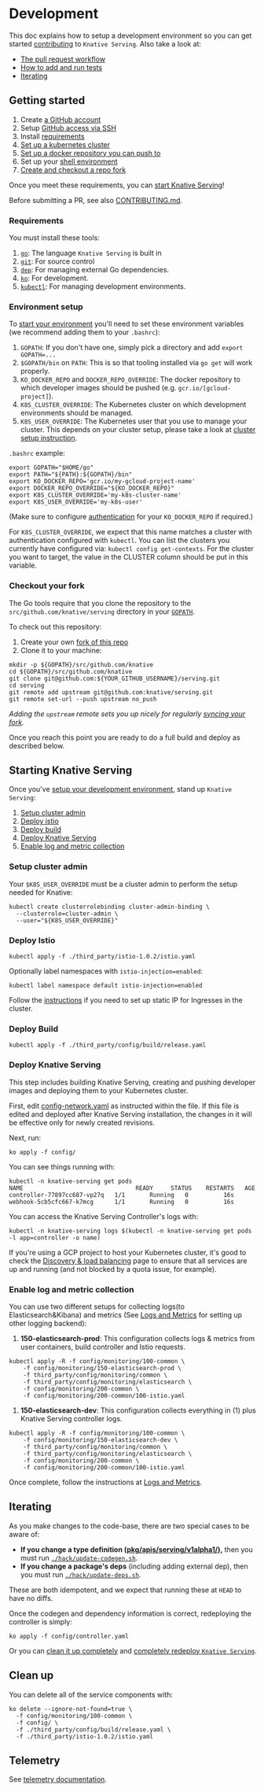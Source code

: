 # Development

This doc explains how to setup a development environment so you can get started
[contributing](./community/CONTRIBUTING.md) to `Knative Serving`. Also take a look at:

* [The pull request workflow](./community/CONTRIBUTING.md#pull-requests)
* [How to add and run tests](./test/README.md)
* [Iterating](#iterating)

## Getting started

1. Create [a GitHub account](https://github.com/join)
1. Setup [GitHub access via
   SSH](https://help.github.com/articles/connecting-to-github-with-ssh/)
1. Install [requirements](#requirements)
1. [Set up a kubernetes cluster](./docs/creating-a-kubernetes-cluster.md)
1. [Set up a docker repository you can push
   to](./docs/setting-up-a-docker-registry.md)
1. Set up your [shell environment](#environment-setup)
1. [Create and checkout a repo fork](#checkout-your-fork)

Once you meet these requirements, you can [start Knative Serving](#starting-knative-serving)!

Before submitting a PR, see also [CONTRIBUTING.md](./CONTRIBUTING.md).

### Requirements

You must install these tools:

1. [`go`](https://golang.org/doc/install): The language `Knative Serving` is built in
1. [`git`](https://help.github.com/articles/set-up-git/): For source control
1. [`dep`](https://github.com/golang/dep): For managing external Go
   dependencies.
1. [`ko`](https://github.com/google/go-containerregistry/tree/master/cmd/ko): For
development.
1. [`kubectl`](https://kubernetes.io/docs/tasks/tools/install-kubectl/): For
   managing development environments.

### Environment setup

To [start your environment](./README.md#start-knative) you'll need to set these environment
variables (we recommend adding them to your `.bashrc`):

1. `GOPATH`: If you don't have one, simply pick a directory and add
`export GOPATH=...`
1. `$GOPATH/bin` on `PATH`: This is so that tooling installed via `go get` will
work properly.
1. `KO_DOCKER_REPO` and `DOCKER_REPO_OVERRIDE`: The docker repository to which
developer images should be pushed (e.g. `gcr.io/[gcloud-project]`).
1. `K8S_CLUSTER_OVERRIDE`: The Kubernetes cluster on which development
environments should be managed.
1. `K8S_USER_OVERRIDE`: The Kubernetes user that you use to manage your cluster.
This depends on your cluster setup, please take a look at [cluster setup
instruction](./docs/creating-a-kubernetes-cluster.md).

`.bashrc` example:

```shell
export GOPATH="$HOME/go"
export PATH="${PATH}:${GOPATH}/bin"
export KO_DOCKER_REPO='gcr.io/my-gcloud-project-name'
export DOCKER_REPO_OVERRIDE="${KO_DOCKER_REPO}"
export K8S_CLUSTER_OVERRIDE='my-k8s-cluster-name'
export K8S_USER_OVERRIDE='my-k8s-user'
```

(Make sure to configure [authentication](
https://cloud.google.com/container-registry/docs/advanced-authentication#standalone_docker_credential_helper)
for your `KO_DOCKER_REPO` if required.)

For `K8S_CLUSTER_OVERRIDE`, we expect that this name matches a cluster with authentication configured
with `kubectl`.  You can list the clusters you currently have configured via:
`kubectl config get-contexts`.  For the cluster you want to target, the value in the CLUSTER column
should be put in this variable.

### Checkout your fork

The Go tools require that you clone the repository to the `src/github.com/knative/serving` directory
in your [`GOPATH`](https://github.com/golang/go/wiki/SettingGOPATH).

To check out this repository:

1. Create your own [fork of this
  repo](https://help.github.com/articles/fork-a-repo/)
2. Clone it to your machine:
  ```shell
  mkdir -p ${GOPATH}/src/github.com/knative
  cd ${GOPATH}/src/github.com/knative
  git clone git@github.com:${YOUR_GITHUB_USERNAME}/serving.git
  cd serving
  git remote add upstream git@github.com:knative/serving.git
  git remote set-url --push upstream no_push
  ```

_Adding the `upstream` remote sets you up nicely for regularly [syncing your
fork](https://help.github.com/articles/syncing-a-fork/)._

Once you reach this point you are ready to do a full build and deploy as described below.

## Starting Knative Serving

Once you've [setup your development environment](#getting-started), stand up
`Knative Serving`:

1. [Setup cluster admin](#setup-cluster-admin)
1. [Deploy istio](#deploy-istio)
1. [Deploy build](#deploy-build)
1. [Deploy Knative Serving](#deploy-knative-serving)
1. [Enable log and metric collection](#enable-log-and-metric-collection)

### Setup cluster admin

Your `$K8S_USER_OVERRIDE` must be a cluster admin to perform
the setup needed for Knative:

```shell
kubectl create clusterrolebinding cluster-admin-binding \
  --clusterrole=cluster-admin \
  --user="${K8S_USER_OVERRIDE}"
```

### Deploy Istio

```shell
kubectl apply -f ./third_party/istio-1.0.2/istio.yaml
```

Optionally label namespaces with `istio-injection=enabled`:

```shell
kubectl label namespace default istio-injection=enabled
```

Follow the [instructions](./docs/setting-up-ingress-static-ip.md) if you need
to set up static IP for Ingresses in the cluster.

### Deploy Build

```shell
kubectl apply -f ./third_party/config/build/release.yaml
```

### Deploy Knative Serving

This step includes building Knative Serving, creating and pushing developer images and deploying them to your Kubernetes cluster.

First, edit [config-network.yaml](config/config-network.yaml) as instructed within the file.
If this file is edited and deployed after Knative Serving installation, the changes in it will be
effective only for newly created revisions.

Next, run:

```shell
ko apply -f config/
```

You can see things running with:
```shell
kubectl -n knative-serving get pods
NAME                                READY     STATUS    RESTARTS   AGE
controller-77897cc687-vp27q   1/1       Running   0          16s
webhook-5cb5cfc667-k7mcg      1/1       Running   0          16s
```

You can access the Knative Serving Controller's logs with:

```shell
kubectl -n knative-serving logs $(kubectl -n knative-serving get pods -l app=controller -o name)
```

If you're using a GCP project to host your Kubernetes cluster, it's good to check the
[Discovery & load balancing](http://console.developers.google.com/kubernetes/discovery)
page to ensure that all services are up and running (and not blocked by a quota issue, for example).

### Enable log and metric collection

You can use two different setups for collecting logs(to Elasticsearch&Kibana) and metrics
(See [Logs and Metrics](./docs/telemetry.md) for setting up other logging backend):

1. **150-elasticsearch-prod**: This configuration collects logs & metrics from user containers, build controller and Istio requests.

```shell
kubectl apply -R -f config/monitoring/100-common \
    -f config/monitoring/150-elasticsearch-prod \
    -f third_party/config/monitoring/common \
    -f third_party/config/monitoring/elasticsearch \
    -f config/monitoring/200-common \
    -f config/monitoring/200-common/100-istio.yaml
```

1. **150-elasticsearch-dev**: This configuration collects everything in (1) plus Knative Serving controller logs.

```shell
kubectl apply -R -f config/monitoring/100-common \
    -f config/monitoring/150-elasticsearch-dev \
    -f third_party/config/monitoring/common \
    -f third_party/config/monitoring/elasticsearch \
    -f config/monitoring/200-common \
    -f config/monitoring/200-common/100-istio.yaml
```

Once complete, follow the instructions at [Logs and Metrics](./docs/telemetry.md).

## Iterating

As you make changes to the code-base, there are two special cases to be aware of:

* **If you change a type definition ([pkg/apis/serving/v1alpha1/](./pkg/apis/serving/v1alpha1/.)),** then you must run [`./hack/update-codegen.sh`](./hack/update-codegen.sh).
* **If you change a package's deps** (including adding external dep), then you must run
  [`./hack/update-deps.sh`](./hack/update-deps.sh).

These are both idempotent, and we expect that running these at `HEAD` to have no diffs.

Once the codegen and dependency information is correct, redeploying the controller is simply:
```shell
ko apply -f config/controller.yaml
```

Or you can [clean it up completely](./README.md#clean-up) and [completely
redeploy `Knative Serving`](./README.md#start-knative).

## Clean up

You can delete all of the service components with:
```shell
ko delete --ignore-not-found=true \
  -f config/monitoring/100-common \
  -f config/ \
  -f ./third_party/config/build/release.yaml \
  -f ./third_party/istio-1.0.2/istio.yaml
```

## Telemetry

See [telemetry documentation](./docs/telemetry.md).
